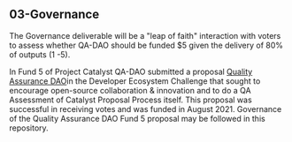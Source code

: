 ## 03-Governance

The Governance deliverable will be a "leap of faith" interaction with voters to assess whether QA-DAO should be funded $5 given the delivery of 80% of outputs (1 -5).


In Fund 5 of Project Catalyst QA-DAO submitted a proposal [Quality Assurance DAO](https://cardano.ideascale.com/a/dtd/Quality-Assurance-DAO/351678-48088)in the Developer Ecosystem Challenge that sought to encourage open-source collaboration & innovation and to do a QA Assessment of Catalyst Proposal Process itself. This proposal was successful in receiving votes and was funded in August 2021. Governance of the Quality Assurance DAO Fund 5 proposal may be followed in this repository.